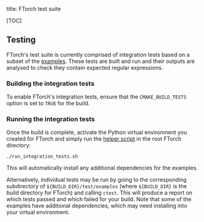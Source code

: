 title: FTorch test suite

[TOC]

## Testing

FTorch's test suite is currently comprised of integration tests based on a
subset of the [examples](examples.html). These tests are built and run and their
outputs are analysed to check they contain expected regular expressions.

### Building the integration tests

To enable FTorch's integration tests, ensure that the `CMAKE_BUILD_TESTS` option
is set to `TRUE` for the build.

### Running the integration tests

Once the build is complete, activate the Python virtual environment you created
for FTorch and simply run the
[helper script](https://github.com/Cambridge-ICCS/FTorch/blob/main/run_integration_tests.sh)
in the root FTorch directory:
```
./run_integration_tests.sh
```
This will automatically install any additional dependencies for the examples.

Alternatively, individual tests may be run by going to the corresponding
subdirectory of `${BUILD_DIR}/test/examples` (where `${BUILD_DIR}` is the build
directory for FTorch) and calling `ctest`. This will produce a report on which
tests passed and which failed for your build. Note that some of the examples
have additional dependencies, which may need installing into your virtual
environment.
